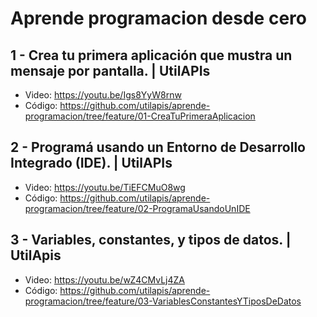 # Aprende programacion desde cero

## 1 - Crea tu primera aplicación que mustra un mensaje por pantalla. | UtilAPIs
- Video: https://youtu.be/Igs8YyW8rnw
- Código: https://github.com/utilapis/aprende-programacion/tree/feature/01-CreaTuPrimeraAplicacion

## 2 - Programá usando un Entorno de Desarrollo Integrado (IDE). | UtilAPIs
- Video: https://youtu.be/TiEFCMuO8wg
- Código: https://github.com/utilapis/aprende-programacion/tree/feature/02-ProgramaUsandoUnIDE

## 3 - Variables, constantes, y tipos de datos. | UtilApis
- Video: https://youtu.be/wZ4CMvLj4ZA
- Código: https://github.com/utilapis/aprende-programacion/tree/feature/03-VariablesConstantesYTiposDeDatos
